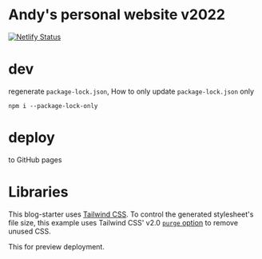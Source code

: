 # Andy's personal website v2022

[![Netlify Status](https://api.netlify.com/api/v1/badges/3e5c6671-2cf6-4e95-a468-9404e4d9cbaf/deploy-status)](https://app.netlify.com/sites/ac2022dev/deploys)

# dev

regenerate `package-lock.json`, How to only update `package-lock.json` only

`npm i --package-lock-only`

# deploy

to GitHub pages

# Libraries

This blog-starter uses [Tailwind CSS](https://tailwindcss.com). To control the generated stylesheet's file size, this example uses Tailwind CSS' v2.0 [`purge` option](https://tailwindcss.com/docs/controlling-file-size/#removing-unused-css) to remove unused CSS.

This for preview deployment.